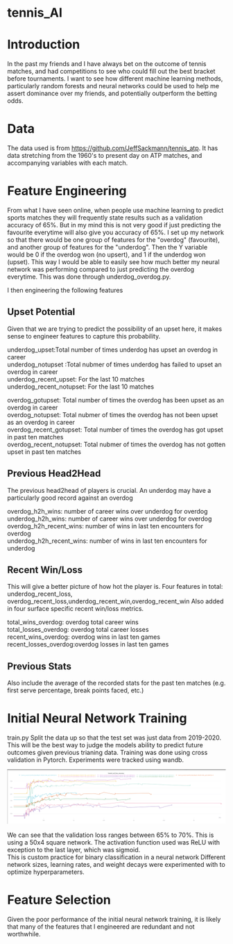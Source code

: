 # tennis_AI

# Introduction
In the past my friends and I have always bet on the outcome of tennis matches, and had competitions to see who could fill out the best bracket before tournaments. I want to see how different machine learning methods, particularly random forests and neural networks could be used to help me assert dominance over my friends, and potentially outperform the betting odds.

# Data
The data used is from https://github.com/JeffSackmann/tennis_atp.
It has data stretching from the 1960's to present day on ATP matches, and accompanying variables with each match.

# Feature Engineering

From what I have seen online, when people use machine learning to predict sports matches they will frequently state results such as a validation accuracy of 65%. But in my mind this is not very good if just predicting the favourite everytime will also give you accuracy of 65%.
I set up my network so that there would be one group of features for the "overdog" (favourite), and another group of features for the "underdog". Then the Y variable would be 0 if the overdog won (no upsert), and 1 if the underdog won (upset). This way I would be able to easily see how much better my neural network was performing compared to just predicting the overdog everytime. This was done through underdog_overdog.py.

I then engineering the following features

## Upset Potential

Given that we are trying to predict the possibility of an upset here, it makes sense to engineer features to capture this probability. 

underdog_upset:Total number of times underdog has upset an overdog in career <br />
underdog_notupset :Total nubmer of times underdog has failed to upset an overdog in career <br />
underdog_recent_upset: For the last 10 matches <br />
underdog_recent_notupset: For the last 10 matches <br />

overdog_gotupset: Total number of times the overdog has been upset as an overdog in career <br />
overdog_notupset: Total nubmer of times the overdog has not been upset as an overdog in career <br />
overdog_recent_gotupset: Total number of times the overdog has got upset in past ten matches <br />
overdog_recent_notupset: Total nubmer of times the overdog has not gotten upset in past ten matches <br />

## Previous Head2Head

The previous head2head of players is crucial. An underdog may have a particularly good record against an overdog

overdog_h2h_wins: number of career wins over underdog for overdog <br />
underdog_h2h_wins: number of career wins over underdog for overdog <br />
overdog_h2h_recent_wins: number of wins in last ten encounters for overdog <br />
underdog_h2h_recent_wins: number of wins in last ten encounters for underdog <br />

## Recent Win/Loss
This will give a better picture of how hot the player is. Four features in total: underdog_recent_loss, overdog_recent_loss,underdog_recent_win,overdog_recent_win
Also added in four surface specific recent win/loss metrics. 

total_wins_overdog: overdog total career wins <br />
total_losses_overdog: overdog total career losses <br />
recent_wins_overdog: overdog wins in last ten games <br />
recent_losses_overdog:overdog losses in last ten games <br />

## Previous Stats

Also include the average of the recorded stats for the past ten matches (e.g. first serve percentage, break points faced, etc.)



# Initial Neural Network Training
train.py
Split the data up so that the test set was just data from 2019-2020. This will be the best way to judge the models ability to predict future outcomes given previous trianing data.
Training was done using cross validation in Pytorch. Experiments were tracked using wandb.

![Initial training](Initial_training.png)

We can see that the validation loss ranges between 65% to 70%. This is using a 50x4 square network. 
The activation function used was ReLU with exception to the last layer, which was sigmoid. <br /> This is custom practice for binary classification in a neural network
Different network sizes, learning rates, and weight decays were experimented with to optimize hyperparameters.

# Feature Selection
Given the poor performance of the initial neural network training, it is likely that many of the features that I engineered are redundant and not worthwhile. 
